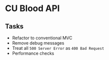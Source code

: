 # CU Blood API

## Tasks

- Refactor to conventional MVC
- Remove debug messages
- Treat all `500 Server Error` as `400 Bad Request`
- Performance checks